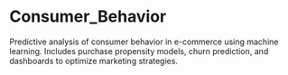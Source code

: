 # Consumer_Behavior
Predictive analysis of consumer behavior in e-commerce using machine learning. Includes purchase propensity models, churn prediction, and dashboards to optimize marketing strategies.
